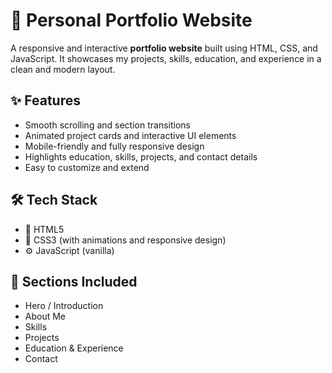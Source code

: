 # 💼 Personal Portfolio Website

A responsive and interactive **portfolio website** built using HTML, CSS, and JavaScript. It showcases my projects, skills, education, and experience in a clean and modern layout.

## ✨ Features

- Smooth scrolling and section transitions
- Animated project cards and interactive UI elements
- Mobile-friendly and fully responsive design
- Highlights education, skills, projects, and contact details
- Easy to customize and extend

## 🛠 Tech Stack

- 🔹 HTML5  
- 🔸 CSS3 (with animations and responsive design)  
- ⚙️ JavaScript (vanilla)

## 📸 Sections Included

- Hero / Introduction
- About Me
- Skills
- Projects
- Education & Experience
- Contact


